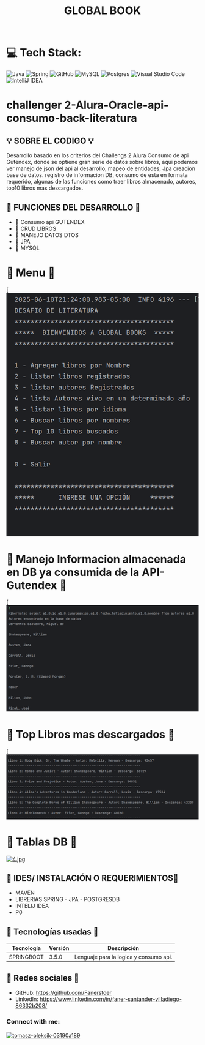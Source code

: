<div align="center">
  <h1 align="center">
    GLOBAL BOOK
    <br />
    <br />



  </h1>
</div>

# 💻 Tech Stack:
![Java](https://img.shields.io/badge/java-%23ED8B00.svg?style=for-the-badge&logo=java&logoColor=white) ![Spring](https://img.shields.io/badge/spring-%236DB33F.svg?style=for-the-badge&logo=spring&logoColor=white) ![GitHub](https://img.shields.io/badge/GitHub-%23121011.svg?style=for-the-badge&logo=github&logoColor=white) ![MySQL](https://img.shields.io/badge/mysql-4479A1.svg?style=for-the-badge&logo=mysql&logoColor=white) ![Postgres](https://img.shields.io/badge/postgres-%23316192.svg?style=for-the-badge&logo=postgresql&logoColor=white) ![Visual Studio Code](https://img.shields.io/badge/Visual%20Studio%20Code-0078d7.svg?style=for-the-badge&logo=visual-studio-code&logoColor=white) ![IntelliJ IDEA](https://img.shields.io/badge/IntelliJIDEA-000000.svg?style=for-the-badge&logo=intellij-idea&logoColor=white)


# challenger 2-Alura-Oracle-api-consumo-back-literatura


## 💡 SOBRE EL CODIGO 💡
Desarrollo basado en los criterios del Challengs 2 Alura Consumo de api Gutendex, donde se optiene gran serie de datos sobre libros, aqui podemos ver manejo de json del api al desarrollo, mapeo de entidades, Jpa creacion base de datos. registro de informacion DB, consumo de esta en formata requerido, algunas de las funciones como traer libros almacenado, autores, top10 libros mas descargados.


## 🌟 FUNCIONES DEL DESARROLLO 🌟

- 🌟 Consumo api GUTENDEX
- 🌟 CRUD LIBROS
- 🌟 MANEJO DATOS DTOS
- 🌟 JPA
- 🌟 MYSQL

# 🌟 Menu 🌟

[![Menu de la aplicacion en consola](https://github.com/Fanerstder/challenger-2-api-consumo-backend-literatura-java/blob/main/images/Menu-global-book.png)


# 🌟 Manejo Informacion almacenada en DB ya consumida de la API-Gutendex 🌟

[![2.jpg](https://github.com/Fanerstder/challenger-2-api-consumo-backend-literatura-java/blob/main/images/Autores.png)


# 🌟 Top Libros mas descargados 🌟

[![3.jpg](https://github.com/Fanerstder/challenger-2-api-consumo-backend-literatura-java/blob/main/images/top_10_libros.png)

# 🌟 Tablas DB 🌟

[![4.jpg](https://i.postimg.cc/XYPqxTj8/4.jpg)](https://postimg.cc/VJjzkZbr)

## 🌟 IDES/ INSTALACIÓN O REQUERIMIENTOS🌟
- MAVEN
- LIBRERIAS SPRING - JPA - POSTGRESDB
- INTELIJ IDEA
- P0


## 🌟 Tecnologías usadas 🌟
| Tecnología | Versión | Descripción                                                                     |
|------------|--------|---------------------------------------------------------------------------------|
|SPRINGBOOT       | 3.5.0  | Lenguaje para la logica y consumo api. |


## 🤝 Redes sociales 🤝

-  GitHub: https://github.com/Fanerstder
-  LinkedIn: https://www.linkedin.com/in/faner-santander-villadiego-86332b208/

<h3 align="left">Connect with me:</h3>
<p align="left">
<a href="https://www.linkedin.com/in/faner-santander-villadiego-86332b208/" target="blank"><img align="center" src="https://raw.githubusercontent.com/rahuldkjain/github-profile-readme-generator/master/src/images/icons/Social/linked-in-alt.svg" alt="tomasz-oleksik-03190a189" height="30" width="40" /></a>
</p>

